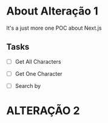 # About Alteração 1

It's a just more one POC about Next.js

## Tasks

- [ ] Get All Characters
- [ ] Get One Character
- [ ] Search by


# ALTERAÇÃO 2